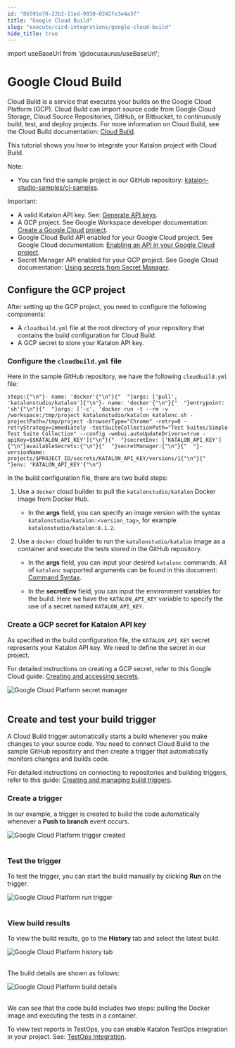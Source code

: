 ```yaml
---
id: "8b591e70-22b2-11ed-9930-0242fe3e4a3f"
title: "Google Cloud Build"
slug: "execute/cicd-integrations/google-cloud-build"
hide_title: true
---
```

import useBaseUrl from '@docusaurus/useBaseUrl';


# <a id="id" class="anchor_top_offset"/><a id="ariaid-title1" class="anchor_top_offset"/>Google Cloud Build

<p xmlns="http://www.w3.org/1999/xhtml" className="p">Cloud Build is a service that executes your builds on the Google Cloud Platform (GCP). Cloud Build can import source code from Google Cloud Storage, Cloud Source Repositories, GitHub, or Bitbucket, to continuously build, test, and deploy projects. For more information on Cloud Build, see the Cloud Build documentation: <a className="xref j-external-link" href="https://cloud.google.com/build/docs" target="_blank">Cloud Build</a>.</p> 
<p xmlns="http://www.w3.org/1999/xhtml" className="p">This tutorial shows you how to integrate your Katalon project with Cloud Build.</p> 
<div xmlns="http://www.w3.org/1999/xhtml" className="note note note_note"><span className="note__title">Note:</span> 
  <ul className="ul"><li className="li">You can find the sample project in our GitHub repository: <a className="xref j-external-link" href="https://github.com/katalon-studio-samples/ci-samples" target="_blank">katalon-studio-samples/ci-samples</a>.</li></ul>
</div>
<div xmlns="http://www.w3.org/1999/xhtml" className="note important note_important"><span className="note__title">Important:</span> 
  <ul className="ul"><li className="li">A valid Katalon API key. See: <a className="xref" href="/administer/settings/katalon-api-key-in-katalon-testops#id_1">Generate API keys</a>.</li><li className="li">A GCP project. See Google Workspace developer documentation: <a className="xref j-external-link" href="https://developers.google.com/workspace/guides/create-project" target="_blank">Create a Google Cloud project</a>.</li><li className="li">Google Cloud Build API enabled for your Google Cloud project. See Google Cloud documentation: <a className="xref j-external-link" href="https://cloud.google.com/endpoints/docs/openapi/enable-api" target="_blank">Enabling an API in your Google Cloud project</a>.</li><li className="li">Secret Manager API enabled for your GCP project. See Google Cloud documentation: <a className="xref j-external-link" href="https://cloud.google.com/build/docs/securing-builds/use-secrets" target="_blank">Using secrets from Secret Manager</a>.</li></ul>
</div>
    

## <a id="id_1" class="anchor_top_offset"/>Configure the GCP project

    
      
<p xmlns="http://www.w3.org/1999/xhtml" className="p">After setting up the GCP project, you need to configure the   following components:</p> 
      
<ul xmlns="http://www.w3.org/1999/xhtml" className="ul">   <li className="li">A <code className="ph codeph">cloudbuild.yml</code> file at the root directory of     your repository that contains the build configuration for Cloud     Build.</li>   <li className="li">A GCP secret to store your Katalon API key.</li> </ul> 
    
          

### <a id="id_2" class="anchor_top_offset"/>Configure the <code xmlns="http://www.w3.org/1999/xhtml" className="ph codeph">cloudbuild.yml</code>  file

<p xmlns="http://www.w3.org/1999/xhtml" className="p">Here in the sample GitHub repository, we have the following   <code className="ph codeph">cloudbuild.yml</code> file:</p> 
<pre xmlns="http://www.w3.org/1999/xhtml" className="pre codeblock"><code>steps:{"\n"}- name: 'docker'{"\n"}{"  "}args: ['pull', 'katalonstudio/katalon']{"\n"}- name: 'docker'{"\n"}{"  "}entrypoint: 'sh'{"\n"}{"  "}args: ['-c', 'docker run -t --rm -v /workspace:/tmp/project katalonstudio/katalon katalonc.sh -projectPath=/tmp/project -browserType="Chrome" -retry=0 -retryStrategy=immediately -testSuiteCollectionPath="Test Suites/Simple Test Suite Collection" --config -webui.autoUpdateDrivers=true -apiKey=$$KATALON_API_KEY']{"\n"}{"  "}secretEnv: ['KATALON_API_KEY']{"\n"}availableSecrets:{"\n"}{"  "}secretManager:{"\n"}{"  "}- versionName: projects/$PROJECT_ID/secrets/KATALON_API_KEY/versions/1{"\n"}{"    "}env: 'KATALON_API_KEY'{"\n"}</code></pre> 
<p xmlns="http://www.w3.org/1999/xhtml" className="p">In the build configuration file, there are two build steps:</p> 
<ol xmlns="http://www.w3.org/1999/xhtml" className="ol"><li className="li">     <p className="p">Use a <code className="ph codeph">docker</code> cloud builder to pull the       <code className="ph codeph">katalonstudio/katalon</code> Docker image from Docker       Hub.</p>     <ul className="ul"><li className="li">In the <strong className="ph b">args</strong> field, you can specify an image         version with the syntax         <code className="ph codeph">katalonstudio/katalon:&lt;version_tag&gt;</code>, for example         <code className="ph codeph">katalonstudio/katalon:8.1.2</code>.</li></ul>   </li><li className="li">     <p className="p">Use a <code className="ph codeph">docker</code> cloud builder to run the       <code className="ph codeph">katalonstudio/katalon</code> image as a container and execute       the tests stored in the GitHub repository.</p>     <ul className="ul"><li className="li">         <p className="p">In the <strong className="ph b">args</strong> field, you can input your desired           <code className="ph codeph">katalonc</code> commands. All of <code className="ph codeph">katalonc</code>           supported arguments can be found in this document: <a className="xref" href="/execute/katalon-runtime-engine/command-line-syntax-in-katalon-runtime-engine">Command             Syntax</a>.</p>       </li><li className="li">         <p className="p">In the <strong className="ph b">secretEnv</strong> field, you can input the           environment variables for the build. Here we have the           <code className="ph codeph">KATALON_API_KEY</code> variable to specify the use of a           secret named <code className="ph codeph">KATALON_API_KEY</code>.</p>       </li></ul>   </li></ol> 
      

### <a id="id_3" class="anchor_top_offset"/>Create a GCP secret for Katalon API key

      
        
<p xmlns="http://www.w3.org/1999/xhtml" className="p">As specified in the build configuration file, the   <code className="ph codeph">KATALON_API_KEY</code> secret represents your Katalon API   key. We need to define the secret in our project.</p> 
        
<p xmlns="http://www.w3.org/1999/xhtml" className="p">For detailed instructions on creating a GCP secret, refer to   this Google Cloud guide: <a className="xref j-external-link" href="https://cloud.google.com/secret-manager/docs/creating-and-accessing-secrets" target="_blank">Creating     and accessing secrets</a>.</p> 
        
<p xmlns="http://www.w3.org/1999/xhtml" className="p">   <img className="image" src={useBaseUrl("https://github.com/katalon-studio/docs-images/raw/master/katalon-studio/docs/google-cloud-build-integration/GCP-Secret-key.png")} alt="Google Cloud Platform secret manager" /><br /><br /> </p> 
      
    
    

## <a id="id_4" class="anchor_top_offset"/>Create and test your build trigger

    
      
<p xmlns="http://www.w3.org/1999/xhtml" className="p">A Cloud Build trigger automatically starts a build whenever you   make changes to your source code. You need to connect Cloud Build   to the sample GitHub repository and then create a trigger that   automatically monitors changes and builds code.</p> 
      
<p xmlns="http://www.w3.org/1999/xhtml" className="p">For detailed instructions on connecting to repositories and   building triggers, refer to this guide: <a className="xref j-external-link" href="https://cloud.google.com/build/docs/automating-builds/create-manage-triggers" target="_blank">Creating     and managing build triggers</a>.</p> 
    
              
      

### <a id="id_5" class="anchor_top_offset"/>Create a trigger

      
        
<p xmlns="http://www.w3.org/1999/xhtml" className="p">In our example, a trigger is created to build the code   automatically whenever a <strong className="ph b">Push to branch</strong> event   occurs.</p> 
        
<p xmlns="http://www.w3.org/1999/xhtml" className="p">   <img className="image" src={useBaseUrl("https://github.com/katalon-studio/docs-images/raw/master/katalon-studio/docs/google-cloud-build-integration/GCP-Created-trigger.png")} alt="Google Cloud Platform trigger created" /><br /><br /> </p> 
      
    
      

### <a id="id_6" class="anchor_top_offset"/>Test the trigger

      
        
<p xmlns="http://www.w3.org/1999/xhtml" className="p">To test the trigger, you can start the build manually by   clicking <strong className="ph b">Run</strong> on the trigger.</p> 
        
<p xmlns="http://www.w3.org/1999/xhtml" className="p">   <img className="image" src={useBaseUrl("https://github.com/katalon-studio/docs-images/raw/master/katalon-studio/docs/google-cloud-build-integration/GCP-Run-trigger.png")} alt="Google Cloud Platform run trigger" /><br /><br /> </p> 
      
    
      

### <a id="id_7" class="anchor_top_offset"/>View build results

      
        
<p xmlns="http://www.w3.org/1999/xhtml" className="p">To view the build results, go to the <strong className="ph b">History</strong>   tab and select the latest build.</p> 
        
<p xmlns="http://www.w3.org/1999/xhtml" className="p">   <img className="image" src={useBaseUrl("https://github.com/katalon-studio/docs-images/raw/master/katalon-studio/docs/google-cloud-build-integration/GCP-History-tab.png")} alt="Google Cloud Platform history tab" /><br /><br /> </p> 
        
<p xmlns="http://www.w3.org/1999/xhtml" className="p">The build details are shown as follows:</p> 
        
<p xmlns="http://www.w3.org/1999/xhtml" className="p">   <img className="image" src={useBaseUrl("https://github.com/katalon-studio/docs-images/raw/master/katalon-studio/docs/google-cloud-build-integration/GCP-Build-details.png")} alt="Google Cloud Platform build details" /><br /><br /> </p> 
        
<p xmlns="http://www.w3.org/1999/xhtml" className="p">We can see that the code build includes two steps: pulling the   Docker image and executing the tests in a container.</p> 
        
<p xmlns="http://www.w3.org/1999/xhtml" className="p">To view test reports in TestOps, you can enable Katalon TestOps   integration in your project. See: <a className="xref" href="/get-started/set-up-your-workspace/integrate-katalon-testops-with-katalon-studio">TestOps     Integration</a>.</p> 
      
    
